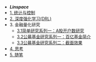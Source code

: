 - ***Linspace***
- [1. 统计与控制](stat_control/stat_control)
- [2. 深度强化学习(DRL)](DRL/DRL)
- 3\. 金融量化研究
   * [3.1简单研究系列一：A股开户数研究](quant/account)
   * [3.2公募基金研究系列一：百亿基金简介](quant/fund_analysis)
   * [3.3公募基金研究系列二：截面效果](quant/icsec)
- [4. 思考](thought/thought)
- [5. 随笔](record/record)
